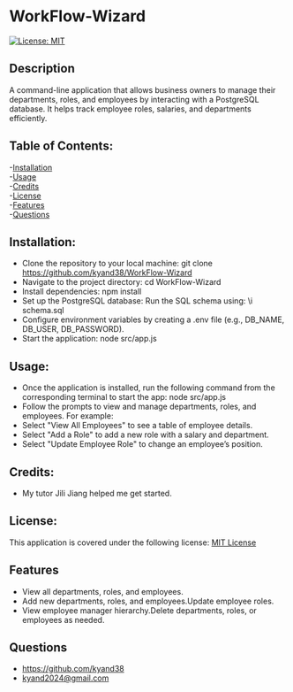 # WorkFlow-Wizard

 [![License: MIT](https://img.shields.io/badge/License-MIT-yellow.svg)](https://opensource.org/licenses/MIT)

 ## Description

 A command-line application that allows business owners to manage their departments, roles, and employees by interacting with a PostgreSQL database. It helps track employee roles, salaries, and departments efficiently.
 
 ## Table of Contents:

 -[Installation](#installation)<br/>
 -[Usage](#usage)<br/>
 -[Credits](#credits)<br/>
 -[License](#license)<br/>
 -[Features](#features)<br/>
 -[Questions](#questions)<br/>

## Installation: 

 - Clone the repository to your local machine: git clone <https://github.com/kyand38/WorkFlow-Wizard>
 - Navigate to the project directory: cd WorkFlow-Wizard
 - Install dependencies: npm install
 - Set up the PostgreSQL database: Run the SQL schema using: \i schema.sql
 - Configure environment variables by creating a .env file (e.g., DB_NAME, DB_USER, DB_PASSWORD).
 - Start the application: node src/app.js

## Usage:

 - Once the application is installed, run the following command from the corresponding terminal to start the app: node src/app.js
 - Follow the prompts to view and manage departments, roles, and employees. For example:
 - Select "View All Employees" to see a table of employee details.
 - Select "Add a Role" to add a new role with a salary and department.
 - Select "Update Employee Role" to change an employee’s position.

## Credits:

 - My tutor Jili Jiang helped me get started.


## License:

This application is covered under the following license: [MIT License](https://www.gnu.org/licenses/gpl-3.0)

## Features

 - View all departments, roles, and employees.  
 - Add new departments, roles, and employees.Update employee roles.  
 - View employee manager hierarchy.Delete departments, roles, or employees as needed.

## Questions

 - https://github.com/kyand38
 - kyand2024@gmail.com
